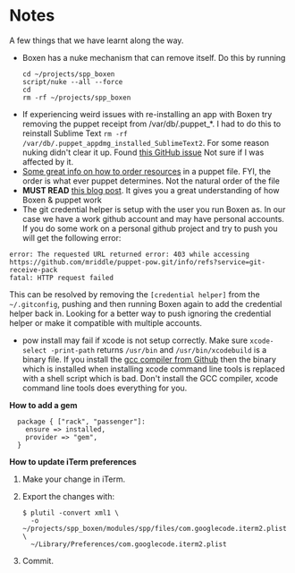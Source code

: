 # Notes

A few things that we have learnt along the way.

- Boxen has a nuke mechanism that can remove itself. Do this by running
  ```
  cd ~/projects/spp_boxen
  script/nuke --all --force
  cd 
  rm -rf ~/projects/spp_boxen
  ```
- If experiencing weird issues with re-installing an app with Boxen try removing the puppet receipt from /var/db/.puppet_*. I had to do this to reinstall Sublime Text `rm -rf /var/db/.puppet_appdmg_installed_SublimeText2`. For some reason nuking didn't clear it up. Found [this GitHub issue](https://github.com/boxen/our-boxen/issues/84) Not sure if I was affected by it.
- [Some great info on how to order resources](http://docs.puppetlabs.com/learning/ordering.html) in a puppet file. FYI, the order is what ever puppet determines. Not the natural order of the file
- **MUST READ** [this blog post](http://garylarizza.com/blog/2013/02/15/puppet-plus-github-equals-laptop-love/). It gives you a great understanding of how Boxen & puppet work
- The git credential helper is setup with the user you run Boxen as. In our case we have a work github account and may have personal accounts. If you do some work on a personal github project and try to push you will get the following error:

```
error: The requested URL returned error: 403 while accessing https://github.com/mriddle/puppet-pow.git/info/refs?service=git-receive-pack
fatal: HTTP request failed
```
This can be resolved by removing the `[credential helper]` from the `~/.gitconfig`, pushing and then running Boxen again to add the credential helper back in. Looking for a better way to push ignoring the credential helper or make it compatible with multiple accounts.
- pow install may fail if xcode is not setup correctly. Make sure `xcode-select -print-path` returns `/usr/bin` and `/usr/bin/xcodebuild` is a binary file. If you install the [gcc compiler from Github](https://github.com/kennethreitz/osx-gcc-installer) then the binary which is installed when installing xcode command line tools is replaced with a shell script which is bad. Don't install the GCC compiler, xcode command line tools does everything for you.

**How to add a gem**

```puppet
  package { ["rack", "passenger"]:
    ensure => installed,
    provider => "gem",
  }
```
**How to update iTerm preferences**

 1. Make your change in iTerm.
 2. Export the changes with:

    ```shell
    $ plutil -convert xml1 \
      -o ~/projects/spp_boxen/modules/spp/files/com.googlecode.iterm2.plist \
      ~/Library/Preferences/com.googlecode.iterm2.plist
    ```
 3. Commit.
